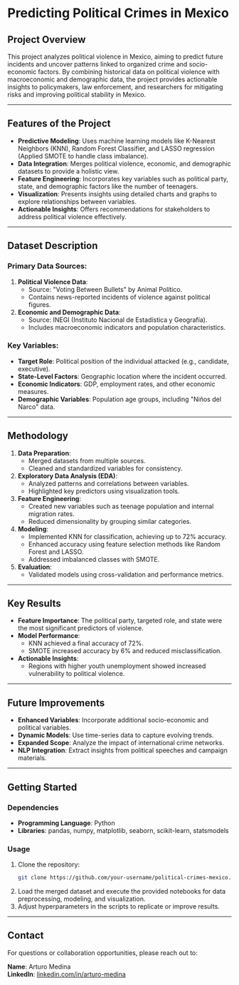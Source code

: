 # Predicting Political Crimes in Mexico

## Project Overview
This project analyzes political violence in Mexico, aiming to predict future incidents and uncover patterns linked to organized crime and socio-economic factors. By combining historical data on political violence with macroeconomic and demographic data, the project provides actionable insights to policymakers, law enforcement, and researchers for mitigating risks and improving political stability in Mexico.

---

## Features of the Project
- **Predictive Modeling**: Uses machine learning models like K-Nearest Neighbors (KNN), Random Forest Classifier, and LASSO regression (Applied SMOTE to handle class imbalance).
- **Data Integration**: Merges political violence, economic, and demographic datasets to provide a holistic view.
- **Feature Engineering**: Incorporates key variables such as political party, state, and demographic factors like the number of teenagers.
- **Visualization**: Presents insights using detailed charts and graphs to explore relationships between variables.
- **Actionable Insights**: Offers recommendations for stakeholders to address political violence effectively.

---

## Dataset Description
### Primary Data Sources:
1. **Political Violence Data**:
   - Source: "Voting Between Bullets" by Animal Político.
   - Contains news-reported incidents of violence against political figures.
2. **Economic and Demographic Data**:
   - Source: INEGI (Instituto Nacional de Estadística y Geografía).
   - Includes macroeconomic indicators and population characteristics.

### Key Variables:
- **Target Role**: Political position of the individual attacked (e.g., candidate, executive).
- **State-Level Factors**: Geographic location where the incident occurred.
- **Economic Indicators**: GDP, employment rates, and other economic measures.
- **Demographic Variables**: Population age groups, including "Niños del Narco" data.

---

## Methodology
1. **Data Preparation**:
   - Merged datasets from multiple sources.
   - Cleaned and standardized variables for consistency.
2. **Exploratory Data Analysis (EDA)**:
   - Analyzed patterns and correlations between variables.
   - Highlighted key predictors using visualization tools.
3. **Feature Engineering**:
   - Created new variables such as teenage population and internal migration rates.
   - Reduced dimensionality by grouping similar categories.
4. **Modeling**:
   - Implemented KNN for classification, achieving up to 72% accuracy.
   - Enhanced accuracy using feature selection methods like Random Forest and LASSO.
   - Addressed imbalanced classes with SMOTE.
5. **Evaluation**:
   - Validated models using cross-validation and performance metrics.

---

## Key Results
- **Feature Importance**: The political party, targeted role, and state were the most significant predictors of violence.
- **Model Performance**:
  - KNN achieved a final accuracy of 72%.
  - SMOTE increased accuracy by 6% and reduced misclassification.
- **Actionable Insights**:
   - Regions with higher youth unemployment showed increased vulnerability to political violence.

---

## Future Improvements
- **Enhanced Variables**: Incorporate additional socio-economic and political variables.
- **Dynamic Models**: Use time-series data to capture evolving trends.
- **Expanded Scope**: Analyze the impact of international crime networks.
- **NLP Integration**: Extract insights from political speeches and campaign materials.

---

## Getting Started
### Dependencies
- **Programming Language**: Python
- **Libraries**: pandas, numpy, matplotlib, seaborn, scikit-learn, statsmodels

### Usage
1. Clone the repository:
   ```bash
   git clone https://github.com/your-username/political-crimes-mexico.git
   ```
2. Load the merged dataset and execute the provided notebooks for data preprocessing, modeling, and visualization.
3. Adjust hyperparameters in the scripts to replicate or improve results.

---

## Contact
For questions or collaboration opportunities, please reach out to:

**Name**: Arturo Medina  
**LinkedIn**: [linkedin.com/in/arturo-medina](https://linkedin.com/in/arturo-medina)
